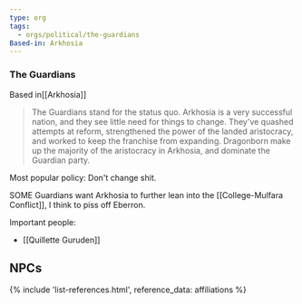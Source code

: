 ```yaml
---
type: org
tags:
  - orgs/political/the-guardians
Based-in: Arkhosia
---
```


### The Guardians

<span class="dataview inline-field"><span class="inline-field-key">Based in</span><span class="inline-field-value">[[Arkhosia]]</span></span>

> The Guardians stand for the status quo. Arkhosia is a very successful nation, and they see little need for things to change. They've quashed attempts at reform, strengthened the power of the landed aristocracy, and worked to keep the franchise from expanding. Dragonborn make up the majority of the aristocracy in Arkhosia, and dominate the Guardian party.

Most popular policy: Don't change shit.

SOME Guardians want Arkhosia to further lean into the [[College-Mulfara Conflict]], I think to piss off Eberron.

Important people:
- [[Quillette Guruden]]

## NPCs
{% include 'list-references.html', reference_data: affiliations %}